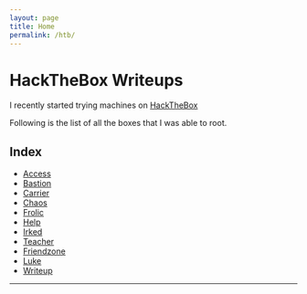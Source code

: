 ```yaml
---
layout: page
title: Home
permalink: /htb/
---
```


# HackTheBox Writeups

I recently started trying machines on [HackTheBox](https://www.hackthebox.eu/)

Following is the list of all the boxes that I was able to root.

## Index

* [Access](https://mzfr.github.io/HackTheBox-writeups/Access/)
* [Bastion](https://mzfr.github.io/HackTheBox-writeups/Bastion/)
* [Carrier](https://mzfr.github.io/HackTheBox-writeups/Carrier/)
* [Chaos](https://mzfr.github.io/HackTheBox-writeups/Chaos/)
* [Frolic](https://mzfr.github.io/HackTheBox-writeups/Frolic/)
* [Help](https://mzfr.github.io/HackTheBox-writeups/Help/)
* [Irked](https://mzfr.github.io/HackTheBox-writeups/Irked/)
* [Teacher](https://mzfr.github.io/HackTheBox-writeups/Teacher/)
* [Friendzone](https://mzfr.github.io/HackTheBox-writeups/Friendzone/)
* [Luke](https://mzfr.github.io/HackTheBox-writeups/Luke/)
* [Writeup](https://mzfr.github.io/HackTheBox-writeups/writeup/)

***

<script src="https://www.hackthebox.eu/badge/79568"></script>
